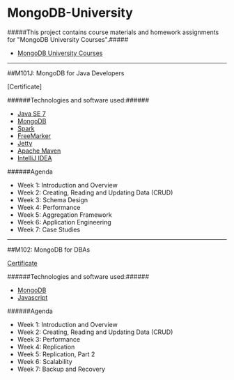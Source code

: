# MongoDB-University

#####This project contains course materials and homework assignments for "MongoDB University Courses".#####
* [MongoDB University Courses](https://university.mongodb.com/courses)

---------------
##M101J: MongoDB for Java Developers

[Certificate]

######Technologies and software used:######
* [Java SE 7](http://www.oracle.com/technetwork/java/javase/downloads/index.html)
* [MongoDB](http://www.mongodb.org/)
* [Spark](http://www.sparkjava.com/)
* [FreeMarker](http://freemarker.org/)
* [Jetty](http://www.eclipse.org/jetty/)
* [Apache Maven](http://maven.apache.org/index.html)
* [IntelliJ IDEA](http://www.jetbrains.com/idea/)

######Agenda
* Week 1: Introduction and Overview
* Week 2: Creating, Reading and Updating Data (CRUD)
* Week 3: Schema Design
* Week 4: Performance
* Week 5: Aggregation Framework
* Week 6: Application Engineering
* Week 7: Case Studies

---------------

##M102: MongoDB for DBAs

[Certificate](https://s3.amazonaws.com/edu-cert.10gen.com/downloads/b84f0eadf83e4cbe88a8f0cfb5a22b0c/Certificate.pdf?_ga=1.226750942.2135017449.1433236738)

######Technologies and software used:######
* [MongoDB](http://www.mongodb.org/)
* [Javascript](http://www.w3schools.com/js/)

######Agenda
* Week 1: Introduction and Overview
* Week 2: Creating, Reading and Updating Data (CRUD)
* Week 3: Performance
* Week 4: Replication
* Week 5: Replication, Part 2
* Week 6: Scalability
* Week 7: Backup and Recovery
